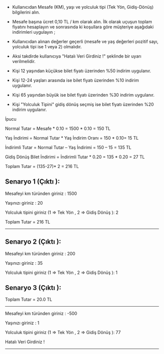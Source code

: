 * Kullanıcıdan Mesafe (KM), yaşı ve yolculuk tipi (Tek Yön, Gidiş-Dönüş) bilgilerini alın.

* Mesafe başına ücret 0,10 TL / km olarak alın. İlk olarak uçuşun toplam fiyatını hesaplayın ve sonrasında ki koşullara göre müşteriye aşağıdaki indirimleri uygulayın ;

* Kullanıcıdan alınan değerler geçerli (mesafe ve yaş değerleri pozitif sayı, yolculuk tipi ise 1 veya 2) olmalıdır.

* Aksi takdirde kullanıcıya "Hatalı Veri Girdiniz !" şeklinde bir uyarı verilmelidir.

* Kişi 12 yaşından küçükse bilet fiyatı üzerinden %50 indirim uygulanır.

* Kişi 12-24 yaşları arasında ise bilet fiyatı üzerinden %10 indirim uygulanır.

* Kişi 65 yaşından büyük ise bilet fiyatı üzerinden %30 indirim uygulanır.

* Kişi "Yolculuk Tipini" gidiş dönüş seçmiş ise bilet fiyatı üzerinden %20 indirim uygulanır.


İpucu

Normal Tutar = Mesafe * 0.10 = 1500 * 0.10 = 150 TL

Yaş İndirimi = Normal Tutar * Yaş İndirim Oranı = 150 * 0.10= 15 TL

İndirimli Tutar = Normal Tutar – Yaş İndirimi = 150 – 15 = 135 TL

Gidiş Dönüş Bilet İndirimi = İndirimli Tutar * 0.20 = 135 * 0.20 = 27 TL

Toplam Tutar = (135-27)* 2 = 216 TL



Senaryo 1 (Çıktı ):
------------------------------------------------------------
Mesafeyi km türünden giriniz : 1500

Yaşınızı giriniz : 20

Yolculuk tipini giriniz (1 => Tek Yön , 2 => Gidiş Dönüş ): 2

Toplam Tutar = 216 TL

------------------------------------------------------------

Senaryo 2 (Çıktı ):
------------------------------------------------------------

Mesafeyi km türünden giriniz : 200

Yaşınızı giriniz : 35

Yolculuk tipini giriniz (1 => Tek Yön , 2 => Gidiş Dönüş ): 1


Senaryo 3 (Çıktı ):
------------------------------------------------------------

Toplam Tutar = 20.0 TL

------------------------------------------------------------

Mesafeyi km türünden giriniz : -500

Yaşınızı giriniz : 1

Yolculuk tipini giriniz (1 => Tek Yön , 2 => Gidiş Dönüş ): 77

Hatalı Veri Girdiniz !

------------------------------------------------------------


